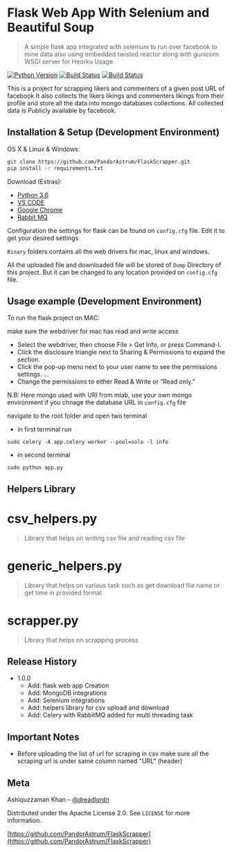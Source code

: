 # Flask Web App With Selenium and Beautiful Soup
> A simple flask app integrated with selenium to run over facebook to mine data
> also using embedded twisted reactor along with gunicorn WSGI server for Heorku Usage

[![Python Version][python-image]][python-url]
[![Build Status][travis-image]][travis-url]
[![Build Status][appveyor-image]][appveyor-url]

This is a project for scrapping likers and commenters of a given post URL of facebook
It also collects the likers likings and commenters likings from their profile and store all the data
into mongo databases collections. All collected data is Publicly available by facebook. 

## Installation & Setup (Development Environment)

OS X & Linux & Windows:

```bash
git clone https://github.com/PandorAstrum/FlaskScrapper.git
pip install -r requirements.txt
```

Download (Extras):
- [Python 3.6](https://www.python.org/)
- [VS CODE](https://code.visualstudio.com/)
- [Google Chrome](https://www.google.com/chrome/?brand=CHBD&gclid=Cj0KCQjwi8fdBRCVARIsAEkDvnI_-Usd4sWPkamFkNA7G9MRls59EqPNbwY4Nu6YpvKKOQqoMw4kSV0aAqS9EALw_wcB&gclsrc=aw.ds.ds&dclid=CLrPjYCC5t0CFURnjgod4sgNdw)
- [Rabbit MQ](https://www.rabbitmq.com/install-standalone-mac.html)

Configuration the settings for flask can be found on ```config.cfg``` file. Edit it to get your desired settings

```Binary``` folders contains all the web drivers for mac, linux and windows.

All the uploaded file and downloaded file will be stored of ```Dump``` Directory of this project. 
But it can be changed to any location provided on ```config.cfg``` file.
## Usage example (Development Environment)

To run the flask project on MAC:

make sure the webdriver for mac has read and write access
* Select the webdriver, then choose File > Get Info, or press Command-I.
* Click the disclosure triangle next to Sharing & Permissions to expand the section.
* Click the pop-up menu next to your user name to see the permissions settings. ...
* Change the permissions to either Read & Write or “Read only.”

N.B: Here mongo used with URI from mlab, use your own mongo environment if you chnage the database URL in ```config.cfg``` file

navigate to the root folder and open two terminal
* in first terminal run
```
sudo celery -A app.celery worker --pool=solo -l info
```
* in second terminal
```
sudo python app.py
```

## Helpers Library
# csv_helpers.py
> Library that helps on writing csv file and reading csv file
# generic_helpers.py
> Library that helps on various task such as get download file name or get time in provided format
# scrapper.py
> Library that helps on scrapping process

## Release History

* 1.0.0
    * Add: flask web app Creation
    * Add: MongoDB integrations
    * Add: Selenium integrations
    * Add: helpers library for csv upload and download
    * Add: Celery with RabbitMQ added for multi threading task
## Important Notes
* Before uploading the list of url for scraping in csv make sure 
all the scraping url is under same column named "URL" (header)

## Meta

Ashiquzzaman Khan – [@dreadlordn](https://twitter.com/dreadlordn)

Distributed under the Apache License 2.0. See ``LICENSE`` for more information.

[https://github.com/PandorAstrum/FlaskScrapper](https://github.com/PandorAstrum/FlaskScrapper)

<!-- Markdown link & img dfn's -->
[python-image]: https://img.shields.io/badge/Python-3.6-yellowgreen.svg?style=flat-square
[python-url]: https://www.python.org/

[travis-image]: https://travis-ci.org/PandorAstrum/_vault.svg?branch=master
[travis-url]: https://travis-ci.org/PandorAstrum/_vault

[appveyor-image]: https://ci.appveyor.com/api/projects/status/8dxrtild5jew79pq?svg=true
[appveyor-url]: https://ci.appveyor.com/project/PandorAstrum/vault


